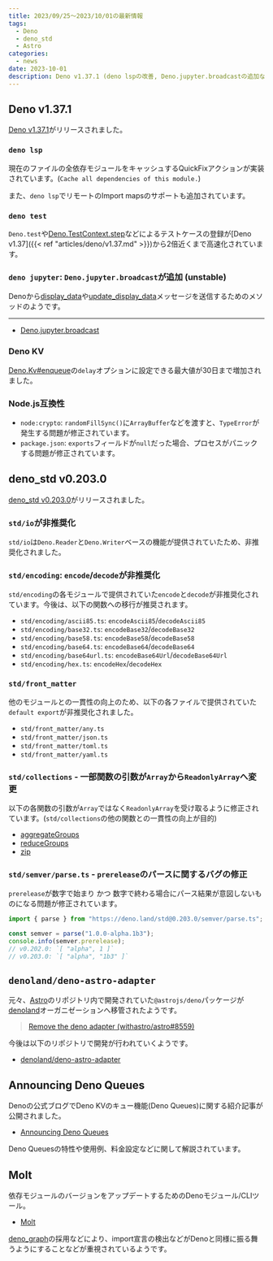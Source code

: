 ```yaml
---
title: 2023/09/25〜2023/10/01の最新情報
tags:
  - Deno
  - deno_std
  - Astro
categories:
  - news
date: 2023-10-01
description: Deno v1.37.1 (deno lspの改善, Deno.jupyter.broadcastの追加など), deno_std v0.203.0 (std/ioの非推奨化など), denoland/deno-astro-adapter, Deno Queuesのアナウンス, Molt (依存関係のアップデートツール)
---
```


## Deno v1.37.1

[Deno v1.37.1](https://github.com/denoland/deno/releases/tag/v1.37.1)がリリースされました。

### `deno lsp`

現在のファイルの全依存モジュールをキャッシュするQuickFixアクションが実装されています。(`Cache all dependencies of this module.`)

また、`deno lsp`でリモートのImport mapsのサポートも追加されています。

### `deno test`

`Deno.test`や[Deno.TestContext.step](https://deno.land/api@v1.37.1?s=Deno.TestContext#method_step_0)などによるテストケースの登録が[Deno v1.37]({{< ref "articles/deno/v1.37.md" >}})から2倍近くまで高速化されています。

### `deno jupyter`: `Deno.jupyter.broadcast`が追加 (unstable)

Denoから[display_data](https://github.com/jupyter/jupyter_client/blob/v8.3.1/docs/messaging.rst#display-data)や[update_display_data](https://github.com/jupyter/jupyter_client/blob/v8.3.1/docs/messaging.rst#update-display-data)メッセージを送信するためのメソッドのようです。

---

- [Deno.jupyter.broadcast](https://deno.land/api@v1.37.1?s=Deno.jupyter.broadcast&unstable=)

### Deno KV

[Deno.Kv#enqueue](https://deno.land/api@v1.37.1?s=Deno.Kv&unstable=#method_enqueue_0)の`delay`オプションに設定できる最大値が30日まで増加されました。

### Node.js互換性

- `node:crypto`: `randomFillSync()`に`ArrayBuffer`などを渡すと、`TypeError`が発生する問題が修正されています。
- `package.json`: `exports`フィールドが`null`だった場合、プロセスがパニックする問題が修正されています。

## deno_std v0.203.0

[deno_std v0.203.0](https://github.com/denoland/deno_std/releases/tag/0.203.0)がリリースされました。

### `std/io`が非推奨化

`std/io`は`Deno.Reader`と`Deno.Writer`ベースの機能が提供されていたため、非推奨化されました。

### `std/encoding`: `encode`/`decode`が非推奨化

`std/encoding`の各モジュールで提供されていた`encode`と`decode`が非推奨化されています。今後は、以下の関数への移行が推奨されます。

- `std/encoding/ascii85.ts`: `encodeAscii85`/`decodeAscii85`
- `std/encoding/base32.ts`: `encodeBase32`/`decodeBase32`
- `std/encoding/base58.ts`: `encodeBase58`/`decodeBase58`
- `std/encoding/base64.ts`: `encodeBase64`/`decodeBase64`
- `std/encoding/base64url.ts`: `encodeBase64Url`/`decodeBase64Url`
- `std/encoding/hex.ts`: `encodeHex`/`decodeHex`

### `std/front_matter`

他のモジュールとの一貫性の向上のため、以下の各ファイルで提供されていた`default export`が非推奨化されました。

- `std/front_matter/any.ts`
- `std/front_matter/json.ts`
- `std/front_matter/toml.ts`
- `std/front_matter/yaml.ts`

### `std/collections` - 一部関数の引数が`Array`から`ReadonlyArray`へ変更

以下の各関数の引数が`Array`ではなく`ReadonlyArray`を受け取るように修正されています。(`std/collections`の他の関数との一貫性の向上が目的)

- [aggregateGroups](https://deno.land/std@0.203.0/collections/aggregate_groups.ts?s=aggregateGroups)
- [reduceGroups](https://deno.land/std@0.203.0/collections/reduce_groups.ts?s=reduceGroups)
- [zip](https://deno.land/std@0.203.0/collections/zip.ts?s=zip)

### `std/semver/parse.ts` - `prerelease`のパースに関するバグの修正

`prerelease`が数字で始まり かつ 数字で終わる場合にパース結果が意図しないものになる問題が修正されています。

```javascript
import { parse } from "https://deno.land/std@0.203.0/semver/parse.ts";

const semver = parse("1.0.0-alpha.1b3");
console.info(semver.prerelease);
// v0.202.0: `[ "alpha", 1 ]`
// v0.203.0: `[ "alpha", "1b3" ]`
```

## `denoland/deno-astro-adapter`

元々、[Astro](https://github.com/withastro/astro)のリポジトリ内で開発されていた`@astrojs/deno`パッケージが[denoland](https://github.com/denoland)オーガニゼーションへ移管されたようです。

> [Remove the deno adapter (withastro/astro#8559)](https://github.com/withastro/astro/pull/8559)

今後は以下のリポジトリで開発が行われていくようです。

- [denoland/deno-astro-adapter](https://github.com/denoland/deno-astro-adapter)

## Announcing Deno Queues

Denoの公式ブログでDeno KVのキュー機能(Deno Queues)に関する紹介記事が公開されました。

- [Announcing Deno Queues](https://deno.com/blog/queues)

Deno Queuesの特性や使用例、料金設定などに関して解説されています。

## Molt

依存モジュールのバージョンをアップデートするためのDenoモジュール/CLIツール。

- [Molt](https://github.com/hasundue/deno-molt)

[deno_graph](https://github.com/denoland/deno_graph)の採用などにより、import宣言の検出などがDenoと同様に振る舞うようにすることなどが重視されているようです。
